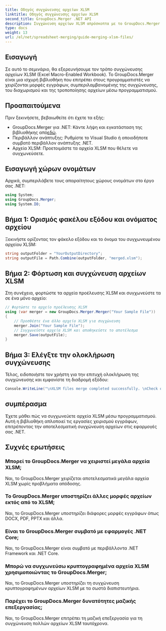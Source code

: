 ```yaml
---
title: Οδηγός συγχώνευσης αρχείων XLSM
linktitle: Οδηγός συγχώνευσης αρχείων XLSM
second_title: GroupDocs.Merger .NET API
description: Συγχώνευση αρχείων XLSM απρόσκοπτα με το GroupDocs.Merger για .NET. Συνδυάστε αποτελεσματικά τα βιβλία εργασίας του Excel μέσω προγραμματισμού. Βελτιώστε τις δυνατότητες χειρισμού εγγράφων σας.
type: docs
weight: 13
url: /el/net/spreadsheet-merging/guide-merging-xlsm-files/
---
```

## Εισαγωγή
Σε αυτό το σεμινάριο, θα εξερευνήσουμε τον τρόπο συγχώνευσης αρχείων XLSM (Excel Macro-Enabled Workbook). Το GroupDocs.Merger είναι μια ισχυρή βιβλιοθήκη που επιτρέπει στους προγραμματιστές να χειρίζονται μορφές εγγράφων, συμπεριλαμβανομένης της συγχώνευσης, του διαχωρισμού και της τροποποίησης αρχείων μέσω προγραμματισμού.
## Προαπαιτούμενα
Πριν ξεκινήσετε, βεβαιωθείτε ότι έχετε τα εξής:
-  GroupDocs.Merger για .NET: Κάντε λήψη και εγκατάσταση της βιβλιοθήκης από[εδώ](https://releases.groupdocs.com/merger/net/).
- Περιβάλλον ανάπτυξης: Ρυθμίστε το Visual Studio ή οποιοδήποτε συμβατό περιβάλλον ανάπτυξης .NET.
- Αρχεία XLSM: Προετοιμάστε τα αρχεία XLSM που θέλετε να συγχωνεύσετε.

## Εισαγωγή χώρων ονομάτων
Αρχικά, συμπεριλάβετε τους απαραίτητους χώρους ονομάτων στο έργο σας .NET:
```csharp
using System; 
using GroupDocs.Merger;
using System.IO;
```
## Βήμα 1: Ορισμός φακέλου εξόδου και ονόματος αρχείου
Ξεκινήστε ορίζοντας τον φάκελο εξόδου και το όνομα του συγχωνευμένου αρχείου XLSM:
```csharp
string outputFolder = "YourOutputDirectory";
string outputFile = Path.Combine(outputFolder, "merged.xlsm");
```
## Βήμα 2: Φόρτωση και συγχώνευση αρχείων XLSM
Στη συνέχεια, φορτώστε τα αρχεία προέλευσης XLSM και συγχωνεύστε τα σε ένα μόνο αρχείο:
```csharp
// Φορτώστε το αρχείο προέλευσης XLSM
using (var merger = new GroupDocs.Merger.Merger("Your Sample File"))
{
    // Προσθέστε ένα άλλο αρχείο XLSM για συγχώνευση
    merger.Join("Your Sample File");
    // Συγχωνεύστε αρχεία XLSM και αποθηκεύστε το αποτέλεσμα
    merger.Save(outputFile);
}
```
## Βήμα 3: Ελέγξτε την ολοκλήρωση συγχώνευσης
Τέλος, ειδοποιήστε τον χρήστη για την επιτυχή ολοκλήρωση της συγχώνευσης και εμφανίστε τη διαδρομή εξόδου:
```csharp
Console.WriteLine("\nXLSM files merge completed successfully. \nCheck output in {0}", outputFolder);
```

## συμπέρασμα
Έχετε μάθει πώς να συγχωνεύετε αρχεία XLSM μέσω προγραμματισμού. Αυτή η βιβλιοθήκη απλοποιεί τις εργασίες χειρισμού εγγράφων, επιτρέποντας την αποτελεσματική συγχώνευση αρχείων στις εφαρμογές σας .NET.

## Συχνές ερωτήσεις
### Μπορεί το GroupDocs.Merger να χειριστεί μεγάλα αρχεία XLSM;
Ναι, το GroupDocs.Merger χειρίζεται αποτελεσματικά μεγάλα αρχεία XLSM χωρίς προβλήματα απόδοσης.
### Το GroupDocs.Merger υποστηρίζει άλλες μορφές αρχείων εκτός από το XLSM;
Ναι, το GroupDocs.Merger υποστηρίζει διάφορες μορφές εγγράφων όπως DOCX, PDF, PPTX και άλλα.
### Είναι το GroupDocs.Merger συμβατό με εφαρμογές .NET Core;
Ναι, το GroupDocs.Merger είναι συμβατό με περιβάλλοντα .NET Framework και .NET Core.
### Μπορώ να συγχωνεύσω κρυπτογραφημένα αρχεία XLSM χρησιμοποιώντας το GroupDocs.Merger;
Ναι, το GroupDocs.Merger υποστηρίζει τη συγχώνευση κρυπτογραφημένων αρχείων XLSM με τα σωστά διαπιστευτήρια.
### Παρέχει το GroupDocs.Merger δυνατότητες μαζικής επεξεργασίας;
Ναι, το GroupDocs.Merger επιτρέπει τη μαζική επεξεργασία για τη συγχώνευση πολλών αρχείων XLSM ταυτόχρονα.